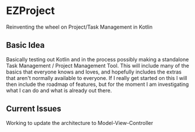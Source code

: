 # EZProject
Reinventing the wheel on Project/Task Management in Kotlin

## Basic Idea
Basically testing out Kotlin and in the process possibly making a standalone Task Management / Project Management Tool.
This will include many of the basics that everyone knows and loves, and hopefully includes the extras that aren't normally available to everyone.
If I really get started on this I will then include the roadmap of features, but for the moment I am investigating what I can do and what is already out there.

## Current Issues
Working to update the architecture to Model-View-Controller